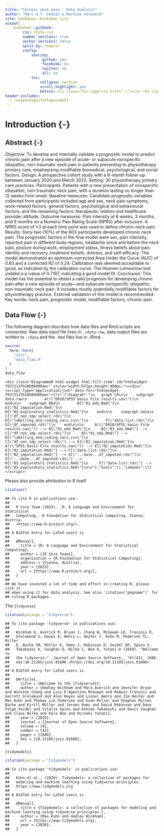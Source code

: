 ```yaml
---
title: "Chronic neck pain - Data Analysis"
author: "Marc A.T. Teunis & Martine Verwoerd"
site: bookdown::bookdown_site
output: 
    bookdown::gitbook:
        css: style.css
        number_sections: true
        anchor_sections: false
        split_by: chapter
        config:
            sharing:
                 github: yes
                 facebook: no
                 twitter: no
                 all: no
            toc:
                collapse: section
                scroll_highlight: yes
                before: <li class="toc-logo"><a href="./"></a> <h4 class=".paddingtitel ">painr</h2></li>
header-includes:
  - \usepackage{fontawesome5}
---
```






# Introduction {-}

## Abstract {-}
Objective: To develop and internally validate a prognostic model to predict chronic pain after a new episode of acute- or subacute nonspecific idiopathic, non-traumatic neck pain in patients presenting to physiotherapy primary care, emphasizing modifiable biomedical, psychological, and social factors. 
Design: A prospective cohort study with a 6-month follow-up between January 2020 and March 2023. 
Setting: 30 physiotherapy primary care practices.
Participants: Patients with a new presentation of nonspecific idiopathic, non-traumatic neck pain, with a duration lasting no longer than 12 weeks from onset. 
Baseline measures: Candidate prognostic variables collected from participants included age and sex, neck pain symptoms, work-related factors, general factors, psychological and behavioural factors, and the remaining factors: therapeutic relation and healthcare provider attitude.
Outcome measures: Pain intensity at 6 weeks, 3 months, and 6 months on a Numeric Pain Rating Scale (NPRS) after inclusion. A NPRS score of ≥3 at each time point was used to define chronic neck pain.  
Results: Sixty-two (10%) of the 603 participants developed chronic neck pain. The prognostic factors in the final model were sex, pain intensity, reported pain in different body regions, headache since and before the neck pain, posture during work, employment status, illness beliefs about pain identity and recovery, treatment beliefs, distress, and self-efficacy. The model demonstrated an optimism-corrected Area Under the Curve (AUC) of 0.83 and a corrected R2 of 0.24. Calibration was deemed acceptable to good, as indicated by the calibration curve. The Hosmer-Lemeshow test yielded a p-value of 0.7167, indicating a good model fit. 
Conclusion: This model has the potential to obtain a valid prognosis for developing chronic pain after a new episode of acute—and subacute nonspecific idiopathic, non-traumatic neck pain. It includes mostly potentially modifiable factors for physiotherapy practice. External validation of this model is recommended. 
Key words: neck pain, prognostic model, modifiable factors, chronic pain.


## Data Flow {-}
The following diagram discribes how data files and Rmd scripts are connected. Raw data input file lives in `./data-raw`, data output files are written to `./data` and the `.Rmd` files live in ./Rmd.


```{.r .Rchunk}
source(
  here::here(
    "inst",
    "data_flow.R"
  )
)
data_flow
```

```{=html}
<div class="DiagrammeR html-widget html-fill-item" id="htmlwidget-f8372137b18b09d98aec" style="width:672px;height:480px;"></div>
<script type="application/json" data-for="htmlwidget-f8372137b18b09d98aec">{"x":{"diagram":"\n   graph LR\n\n    subgraph data-raw\n        A((\"D010/SPSS basis File results.sav\"))\n    end\n\n    subgraph Rmd\n        B{\"01_eda_Rmd\"}\n        E{\"02_imputation.Rmd\"}\n        H{\"03_exploratory_statistics.Rmd\"}\n    end\n\n    subgraph data\n        C[\"df_non_imp_select.rds\"]\n        D[\"labelling_and_coding_vars.csv\"]\n        F[\"data-list.rds\"]\n        G[\"df_imputed.rds\"]\n    end\n\n\n     A((\"D010/SPSS basis File results.sav\")) --> B{\"01_eda_Rmd\"}\n     B{\"01_eda_Rmd\"} --> C[\"df_non_imp_select.rds\"]\n     B{\"01_eda_Rmd\"} --> D[\"labelling_and_coding_vars.csv\"]\n     C[\"df_non_imp_select.rds\"] --> E{\"02_imputation.Rmd\"}\n     A((\"SPSS basis File results.sav\")) --> E{\"02_imputation.Rmd\"}\n     E{\"02_imputation.Rmd\"} --> F[\"data-list.rds\"]\n     E{\"02_imputation.Rmd\"} --> G[\"...date...df_imputed.rds\"]\n     G[\"...date...df_imputed.rds\"] --> H{\"03_exploratory_statistics.Rmd\"}\n     F[\"data-list.rds\"] --> H{\"03_exploratory_statistics.Rmd\"}\n\n"},"evals":[],"jsHooks":[]}</script>
```

Please also provide attribution to R itself

```{.r .Rchunk}
citation()
```

```{.Rout}
## To cite R in publications use:
## 
##   R Core Team (2023). _R: A Language and Environment for Statistical
##   Computing_. R Foundation for Statistical Computing, Vienna, Austria.
##   <https://www.R-project.org/>.
## 
## A BibTeX entry for LaTeX users is
## 
##   @Manual{,
##     title = {R: A Language and Environment for Statistical Computing},
##     author = {{R Core Team}},
##     organization = {R Foundation for Statistical Computing},
##     address = {Vienna, Austria},
##     year = {2023},
##     url = {https://www.R-project.org/},
##   }
## 
## We have invested a lot of time and effort in creating R, please cite it
## when using it for data analysis. See also 'citation("pkgname")' for
## citing R packages.
```

The `{tidyvese}`

```{.r .Rchunk}
citation(package = "tidyverse")
```

```{.Rout}
## To cite package 'tidyverse' in publications use:
## 
##   Wickham H, Averick M, Bryan J, Chang W, McGowan LD, François R,
##   Grolemund G, Hayes A, Henry L, Hester J, Kuhn M, Pedersen TL, Miller
##   E, Bache SM, Müller K, Ooms J, Robinson D, Seidel DP, Spinu V,
##   Takahashi K, Vaughan D, Wilke C, Woo K, Yutani H (2019). "Welcome to
##   the tidyverse." _Journal of Open Source Software_, *4*(43), 1686.
##   doi:10.21105/joss.01686 <https://doi.org/10.21105/joss.01686>.
## 
## A BibTeX entry for LaTeX users is
## 
##   @Article{,
##     title = {Welcome to the {tidyverse}},
##     author = {Hadley Wickham and Mara Averick and Jennifer Bryan and Winston Chang and Lucy D'Agostino McGowan and Romain François and Garrett Grolemund and Alex Hayes and Lionel Henry and Jim Hester and Max Kuhn and Thomas Lin Pedersen and Evan Miller and Stephan Milton Bache and Kirill Müller and Jeroen Ooms and David Robinson and Dana Paige Seidel and Vitalie Spinu and Kohske Takahashi and Davis Vaughan and Claus Wilke and Kara Woo and Hiroaki Yutani},
##     year = {2019},
##     journal = {Journal of Open Source Software},
##     volume = {4},
##     number = {43},
##     pages = {1686},
##     doi = {10.21105/joss.01686},
##   }
```

`{tidymodels}`

```{.r .Rchunk}
citation(package = "tidymodels")
```

```{.Rout}
## To cite package 'tidymodels' in publications use:
## 
##   Kuhn et al., (2020). Tidymodels: a collection of packages for
##   modeling and machine learning using tidyverse principles.
##   https://www.tidymodels.org
## 
## A BibTeX entry for LaTeX users is
## 
##   @Manual{,
##     title = {Tidymodels: a collection of packages for modeling and machine learning using tidyverse principles.},
##     author = {Max Kuhn and Hadley Wickham},
##     url = {https://www.tidymodels.org},
##     year = {2020},
##   }
```


